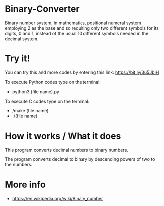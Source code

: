 # Binary-Converter

Binary number system, in mathematics, positional numeral system employing 2 as the base and so requiring only two different symbols for its digits, 0 and 1, instead of the usual 10 different symbols needed in the decimal system.

# Try it!
You can try this and more codes by entering this link: https://bit.ly/3u5JbIH

To execute Python codes type on the terminal: 
- python3 (file name).py

To execute C codes type on the terminal: 
- /make (file name)
- ./(file name)

# How it works / What it does

This program converts decimal numbers to binary numbers.

The program converts decimal to binary by descending powers of two to the numbers.

# More info
- https://en.wikipedia.org/wiki/Binary_number
